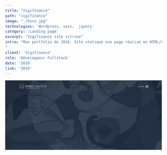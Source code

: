 ```yaml
---
title: "Vigifinance"
path: "vigifinance"
image: "./hero.jpg"
technologies: 'Wordpress, sass,  jquery'
category: 'Landing page'
excerpt: "Vigifinance site vitrine"
intro: "Mon portfolio de 2016. Site statique one page réalisé en HTML/CSS.
"
client: 'Vigifinance'
role: 'Développeur Fullstack'
date: '2019'
link: '2019'
---
```

![homepage](./Capture.JPG)
